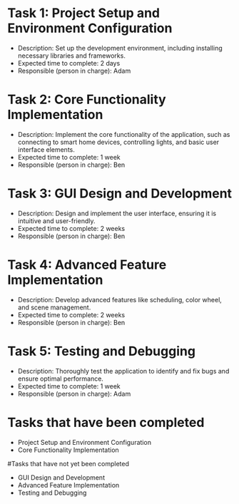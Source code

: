 # Task 1: Project Setup and Environment Configuration
- Description: Set up the development environment, including installing necessary libraries and frameworks.
- Expected time to complete: 2 days
- Responsible (person in charge): Adam

# Task 2: Core Functionality Implementation
- Description: Implement the core functionality of the application, such as connecting to smart home devices, controlling lights, and basic user interface elements.
- Expected time to complete: 1 week
- Responsible (person in charge): Ben

# Task 3: GUI Design and Development
- Description: Design and implement the user interface, ensuring it is intuitive and user-friendly.
- Expected time to complete: 2 weeks
- Responsible (person in charge): Ben

# Task 4: Advanced Feature Implementation
- Description: Develop advanced features like scheduling, color wheel, and scene management.
- Expected time to complete: 2 weeks
- Responsible (person in charge): Ben

# Task 5: Testing and Debugging
- Description: Thoroughly test the application to identify and fix bugs and ensure optimal performance.
- Expected time to complete: 1 week
- Responsible (person in charge): Adam

# Tasks that have been completed
- Project Setup and Environment Configuration
- Core Functionality Implementation

#Tasks that have not yet been completed
- GUI Design and Development
- Advanced Feature Implementation
- Testing and Debugging
